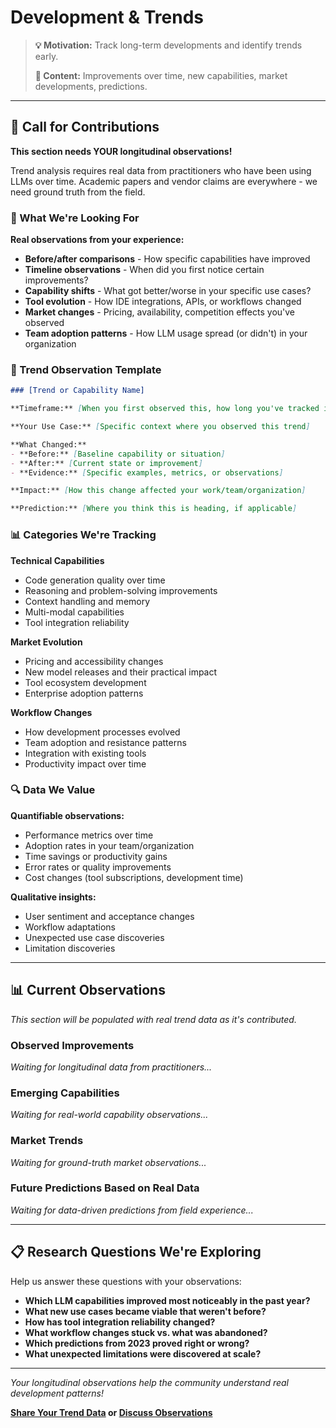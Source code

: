 # Development & Trends

> **💡 Motivation:** Track long-term developments and identify trends early.
> 
> **📝 Content:** Improvements over time, new capabilities, market developments, predictions.

---

## 🚀 Call for Contributions

**This section needs YOUR longitudinal observations!**

Trend analysis requires real data from practitioners who have been using LLMs over time. Academic papers and vendor claims are everywhere - we need ground truth from the field.

### 🎯 What We're Looking For

**Real observations from your experience:**
- **Before/after comparisons** - How specific capabilities have improved
- **Timeline observations** - When did you first notice certain improvements?
- **Capability shifts** - What got better/worse in your specific use cases?
- **Tool evolution** - How IDE integrations, APIs, or workflows changed
- **Market changes** - Pricing, availability, competition effects you've observed
- **Team adoption patterns** - How LLM usage spread (or didn't) in your organization

### 📝 Trend Observation Template

```markdown
### [Trend or Capability Name]

**Timeframe:** [When you first observed this, how long you've tracked it]

**Your Use Case:** [Specific context where you observed this trend]

**What Changed:**
- **Before:** [Baseline capability or situation]
- **After:** [Current state or improvement]
- **Evidence:** [Specific examples, metrics, or observations]

**Impact:** [How this change affected your work/team/organization]

**Prediction:** [Where you think this is heading, if applicable]
```

### 📊 Categories We're Tracking

**Technical Capabilities**
- Code generation quality over time
- Reasoning and problem-solving improvements
- Context handling and memory
- Multi-modal capabilities
- Tool integration reliability

**Market Evolution**
- Pricing and accessibility changes
- New model releases and their practical impact
- Tool ecosystem development
- Enterprise adoption patterns

**Workflow Changes**
- How development processes evolved
- Team adoption and resistance patterns
- Integration with existing tools
- Productivity impact over time

### 🔍 Data We Value

**Quantifiable observations:**
- Performance metrics over time
- Adoption rates in your team/organization
- Time savings or productivity gains
- Error rates or quality improvements
- Cost changes (tool subscriptions, development time)

**Qualitative insights:**
- User sentiment and acceptance changes
- Workflow adaptations
- Unexpected use case discoveries
- Limitation discoveries

---

## 📊 Current Observations

*This section will be populated with real trend data as it's contributed.*

### Observed Improvements
*Waiting for longitudinal data from practitioners...*

### Emerging Capabilities  
*Waiting for real-world capability observations...*

### Market Trends
*Waiting for ground-truth market observations...*

### Future Predictions Based on Real Data
*Waiting for data-driven predictions from field experience...*

---

## 📋 Research Questions We're Exploring

Help us answer these questions with your observations:

- **Which LLM capabilities improved most noticeably in the past year?**
- **What new use cases became viable that weren't before?**
- **How has tool integration reliability changed?**
- **What workflow changes stuck vs. what was abandoned?**
- **Which predictions from 2023 proved right or wrong?**
- **What unexpected limitations were discovered at scale?**

---

*Your longitudinal observations help the community understand real development patterns!*

**[Share Your Trend Data](CONTRIBUTING.md) or [Discuss Observations](../../issues)**